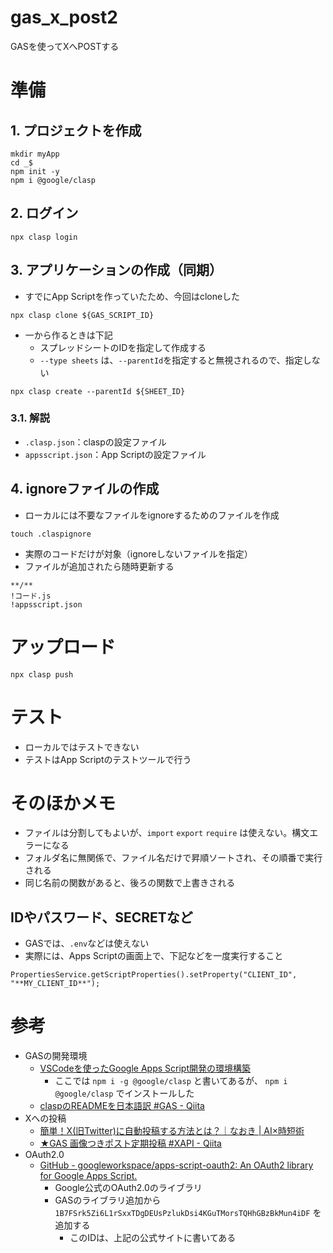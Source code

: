 # gas_x_post2
GASを使ってXへPOSTする

# 準備
## 1. プロジェクトを作成
```
mkdir myApp
cd _$
npm init -y
npm i @google/clasp 
```

## 2. ログイン
```
npx clasp login
```

## 3. アプリケーションの作成（同期）
- すでにApp Scriptを作っていたため、今回はcloneした
```
npx clasp clone ${GAS_SCRIPT_ID}
```
- 一から作るときは下記
  - スプレッドシートのIDを指定して作成する
  - `--type sheets` は、`--parentId`を指定すると無視されるので、指定しない
```
npx clasp create --parentId ${SHEET_ID}
```
### 3.1. 解説
- `.clasp.json`：claspの設定ファイル
- `appsscript.json`：App Scriptの設定ファイル

## 4. ignoreファイルの作成
- ローカルには不要なファイルをignoreするためのファイルを作成
```
touch .claspignore
```
- 実際のコードだけが対象（ignoreしないファイルを指定）
- ファイルが追加されたら随時更新する
```:.claspignore
**/**
!コード.js
!appsscript.json
```

# アップロード
```
npx clasp push
```

# テスト
- ローカルではテストできない
- テストはApp Scriptのテストツールで行う

# そのほかメモ
- ファイルは分割してもよいが、`import` `export` `require` は使えない。構文エラーになる
- フォルダ名に無関係で、ファイル名だけで昇順ソートされ、その順番で実行される
- 同じ名前の関数があると、後ろの関数で上書きされる

## IDやパスワード、SECRETなど
- GASでは、`.env`などは使えない
- 実際には、Apps Scriptの画面上で、下記などを一度実行すること
```
PropertiesService.getScriptProperties().setProperty("CLIENT_ID", "**MY_CLIENT_ID**");
```


# 参考
- GASの開発環境
  - [VSCodeを使ったGoogle Apps Script開発の環境構築](https://zenn.dev/cordelia/articles/3107aaf8b7a3d6)
    - ここでは `npm i -g @google/clasp` と書いてあるが、 `npm i @google/clasp` でインストールした
  - [claspのREADMEを日本語訳 #GAS - Qiita](https://qiita.com/kjfsm4/items/a8d59a660176deac62cb)
- Xへの投稿
  - [簡単！X(旧Twitter)に自動投稿する方法とは？｜なおき | AI×時短術](https://note.com/naoki_35/n/nd5ffa4f7e950)
  - [★GAS 画像つきポスト定期投稿 #XAPI - Qiita](https://qiita.com/sawayamakouji/items/79ecb3ab22370512fd2d)
- OAuth2.0
  - [GitHub - googleworkspace/apps-script-oauth2: An OAuth2 library for Google Apps Script.](https://github.com/googleworkspace/apps-script-oauth2)
    - Google公式のOAuth2.0のライブラリ
    - GASのライブラリ追加から `1B7FSrk5Zi6L1rSxxTDgDEUsPzlukDsi4KGuTMorsTQHhGBzBkMun4iDF` を追加する
      - このIDは、上記の公式サイトに書いてある

